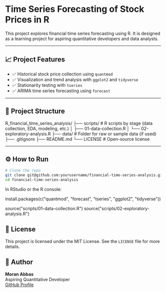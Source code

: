 # Time Series Forecasting of Stock Prices in R

This project explores financial time series forecasting using R. It is designed as a learning project for aspiring quantitative developers and data analysts.

---

## 📈 Project Features

- ✅ Historical stock price collection using `quantmod`
- ✅ Visualization and trend analysis with `ggplot2` and `tidyverse`
- ✅ Stationarity testing with `tseries`
- ✅ ARIMA time series forecasting using `forecast`

---

## 📁 Project Structure

R_financial_time_series_analysis/
├── scripts/                  # R scripts by stage (data collection, EDA, modeling, etc.)
│   ├── 01-data-collection.R
│   └── 02-exploratory-analysis.R
├── data/                    # Folder for raw or sample data (if used)
├── .gitignore
├── README.md
└── LICENSE                  # Open-source license

---

## ⚙️ How to Run

```bash
# Clone the repo
git clone git@github.com:yourusername/financial-time-series-analysis.git
cd financial-time-series-analysis
```


In RStudio or the R console:

install.packages(c("quantmod", "forecast", "tseries", "ggplot2", "tidyverse"))

source("scripts/01-data-collection.R")
source("scripts/02-exploratory-analysis.R")


## 📄 License

This project is licensed under the MIT License. See the `LICENSE` file for more details.

## 👤 Author

**Moran Abbas**  
Aspiring Quantitative Developer  
[GitHub Profile](https://github.com/Hillskiller)
